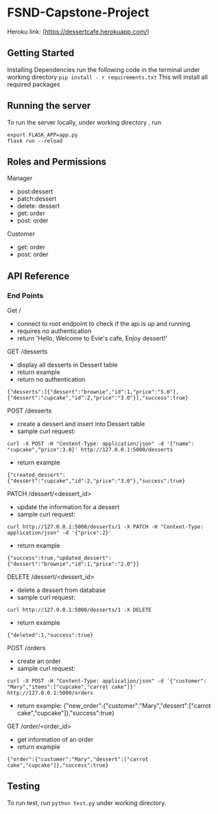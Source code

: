 # FSND-Capstone-Project

Heroku link: (https://dessertcafe.herokuapp.com/)

## Getting Started
Installing Dependencies
run the following code in the terminal under working directory
`pip install - r requirements.txt`
This will install all required packages



## Running the server
To run the server locally, under working directory , run

```
export FLASK_APP=app.py
flask run --reload
```

## Roles and Permissions
Manager
- post:dessert
- patch:dessert
- delete: dessert
- get: order
- post: order

Customer
- get: order
- post: order

    

## API Reference

### End Points 

Get /
- connect to root endpoint to check if the api is up and running
- requires no authentication
- return 
'Hello, Welcome to Evie's cafe, Enjoy dessert!'

GET /desserts
- display all desserts in Dessert table
- return example
- return no authentication

```
{"desserts":[{"dessert":"brownie","id":1,"price":"5.0"},{"dessert":"cupcake","id":2,"price":"3.0"}],"success":true}
```

POST /desserts
- create a dessert and insert into Dessert table
- sample curl request:
```
curl -X POST -H "Content-Type: application/json" -d '{"name": "cupcake","price":3.0}' http://127.0.0.1:5000/desserts
```

- return example
```
{"created_dessert":{"dessert":"cupcake","id":2,"price":"3.0"},"success":true}
```

PATCH /dessert/<dessert_id>
- update the information for a dessert
- sample curl request:
```
curl http://127.0.0.1:5000/desserts/1 -X PATCH -H "Content-Type: application/json" -d '{"price":2}'
```
- return example
```
{"success":true,"updated_dessert":{"dessert":"brownie","id":1,"price":"2.0"}}
```

DELETE /dessert/<dessert_id>
- delete a dessert from database
- sample curl request:
```
curl http://127.0.0.1:5000/desserts/1 -X DELETE
```
- return example
```
{"deleted":1,"success":true}
```

POST /orders
- create an order
- sample curl request:
```
curl -X POST -H "Content-Type: application/json" -d '{"customer": "Mary","items":["cupcake","carrot cake"]}' http://127.0.0.1:5000/orders
```
- return example:
{"new_order":{"customer":"Mary","dessert":["carrot cake","cupcake"]},"success":true}


GET /order/<order_id>
- get information of an order
- return example
```
{"order":{"customer":"Mary","dessert":["carrot cake","cupcake"]},"success":true}
```

## Testing
To run test, run `python test.py` under working directory. 
